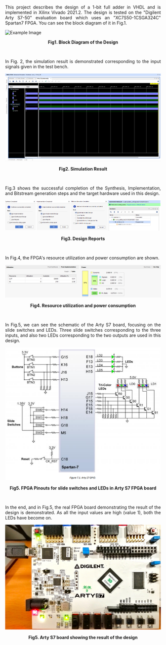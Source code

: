 <p align="justify"> This project describes the design of a 1-bit full adder in VHDL and is implemented in Xilinx Vivado 2021.2. The design is tested on the "Digilent Arty S7-50" evaluation board which uses an "XC7S50-1CSGA324C" Spartan7 FPGA. You can see the block diagram of it in Fig.1. </p>

![Example Image](FA1b_Block_Diagram.PNG)

**<p align="center">Fig1. Block Diagram of the Design</p>**
<br>

<p align="justify"> In Fig. 2, the simulation result is demonstrated corresponding to the input signals given in the test bench. </p>

![Example Image](Images/FA1b_Simulation.png)

**<p align="center">Fig2. Simulation Result</p>**
<br>

<p align="justify">Fig.3 shows the successful completion of the Synthesis, Implementation, and Bitstream generation steps and the target hardware used in this design.</p>

![Example Image](Images/FA1b_AllStepsReports.png)

**<p align="center">Fig3. Design Reports</p>**
<br>

<p align="justify">In Fig.4, the FPGA's resource utilization and power consumption are shown.</p>

![Example Image](Images/FA1b_Resource_Utilization.png)
**<p align="center">Fig4. Resource utilization and power consumption</p>**
<br>

<p align="justify">In Fig.5, we can see the schematic of the Arty S7 board, focusing on the slide switches and LEDs. Three slide switches corresponding to the three inputs, and also two LEDs corresponding to the two outputs are used in this design. </p>

![Example Image](Images/ArtyS7_SW_BTN_LED.png)

**<p align="center">Fig5. FPGA Pinouts for slide switches and LEDs in Arty S7 FPGA board</p>**
<br>

<p align="justify">In the end, and in Fig.5, the real FPGA board demonstrating the result of the design is demonstrated. As all the input values are high (value 1), both the LEDs have become on.</p>

![Example Image](Images/ArtyS7.jpg)

**<p align="center">Fig5. Arty S7 board showing the result of the design</p>**
<br>


